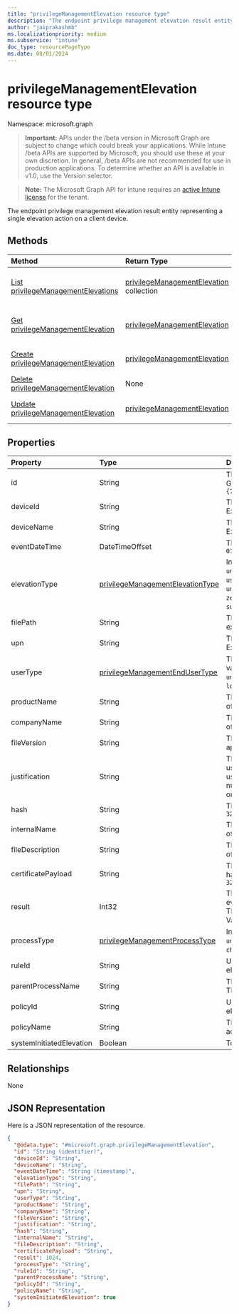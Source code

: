 ```yaml
---
title: "privilegeManagementElevation resource type"
description: "The endpoint privilege management elevation result entity representing a single elevation action on a client device."
author: "jaiprakashmb"
ms.localizationpriority: medium
ms.subservice: "intune"
doc_type: resourcePageType
ms.date: 08/01/2024
---
```


# privilegeManagementElevation resource type

Namespace: microsoft.graph

> **Important:** APIs under the /beta version in Microsoft Graph are subject to change which could break your applications. While Intune /beta APIs are supported by Microsoft, you should use these at your own discretion. In general, /beta APIs are not recommended for use in production applications. To determine whether an API is available in v1.0, use the Version selector.

> **Note:** The Microsoft Graph API for Intune requires an [active Intune license](https://go.microsoft.com/fwlink/?linkid=839381) for the tenant.

The endpoint privilege management elevation result entity representing a single elevation action on a client device.

## Methods
|Method|Return Type|Description|
|:---|:---|:---|
|[List privilegeManagementElevations](../api/intune-devices-privilegemanagementelevation-list.md)|[privilegeManagementElevation](../resources/intune-devices-privilegemanagementelevation.md) collection|List properties and relationships of the [privilegeManagementElevation](../resources/intune-devices-privilegemanagementelevation.md) objects.|
|[Get privilegeManagementElevation](../api/intune-devices-privilegemanagementelevation-get.md)|[privilegeManagementElevation](../resources/intune-devices-privilegemanagementelevation.md)|Read properties and relationships of the [privilegeManagementElevation](../resources/intune-devices-privilegemanagementelevation.md) object.|
|[Create privilegeManagementElevation](../api/intune-devices-privilegemanagementelevation-create.md)|[privilegeManagementElevation](../resources/intune-devices-privilegemanagementelevation.md)|Create a new [privilegeManagementElevation](../resources/intune-devices-privilegemanagementelevation.md) object.|
|[Delete privilegeManagementElevation](../api/intune-devices-privilegemanagementelevation-delete.md)|None|Deletes a [privilegeManagementElevation](../resources/intune-devices-privilegemanagementelevation.md).|
|[Update privilegeManagementElevation](../api/intune-devices-privilegemanagementelevation-update.md)|[privilegeManagementElevation](../resources/intune-devices-privilegemanagementelevation.md)|Update the properties of a [privilegeManagementElevation](../resources/intune-devices-privilegemanagementelevation.md) object.|

## Properties
|Property|Type|Description|
|:---|:---|:---|
|id|String|The unique identifier of the managed elevation event. This will be a Guid generated based on the deviceId and eventDateTime. Example: `{7C1E0E13-D91F-4411-A164-AB5A330E87C7}`|
|deviceId|String|The Intune deviceId. Unique identifier for the managed device. Example: `92ce5047-9553-4731-817f-9b401a999a1b`|
|deviceName|String|The name associated with the device in the intune database. Example: `JOHNDOE-LAPTOP`.|
|eventDateTime|DateTimeOffset|The date and time when the application was elevated. Example:`2014-01-01T00:00:00Z`|
|elevationType|[privilegeManagementElevationType](../resources/intune-devices-privilegemanagementelevationtype.md)|Indicates the type of elevation on the application. Possible values are `undetermined`, `unmanagedElevation`, `zeroTouchElevation`, `userConfirmedElevation`, and `supportApprovedElevation`. Defaults to `undetermined`. Possible values are: `undetermined`, `unmanagedElevation`, `zeroTouchElevation`, `userConfirmedElevation`, `supportApprovedElevation`, `unknownFutureValue`.|
|filePath|String|The full file path of the application including the filename and file extension. Example: `C:\Program Files\vscode.exe`|
|upn|String|The User Principal Name of the user who performed the elevation. Example: `john@domain.com`|
|userType|[privilegeManagementEndUserType](../resources/intune-devices-privilegemanagementendusertype.md)|The type of account performed the elevation on Windows. Possible values are: `undetermined`, `azureAd`, `hybrid`, and `local`. Defaults to `undetermined`. Possible values are: `undetermined`, `azureAd`, `hybrid`, `local`, `unknownFutureValue`.|
|productName|String|The product name of the application. This value is set by the creator of the application. Example: `Visual Studio`|
|companyName|String|The company name of the application. This value is set by the creator of the application. Example: `Microsoft Corporation`|
|fileVersion|String|The version of the application. This value is set by the creator of the application. Example: `6.2211.1035.1000`|
|justification|String|The justification to elevate the application. This is an input by the user when the privilegeManagementElevationType is of type userConfirmedElevation or support approved elevation. This will be null in all other scenarios. The length is capped at 256 char, enforced on the client side. Example: `To install debug tool.`.|
|hash|String|The sha256 hash of the application. Example: `32c220482c68413fbf8290e3b1e49b0a85901cfcd62ab0738760568a2a6e8a57`|
|internalName|String|The internal name of the application. This value is set by the creator of the application. Example: `VS code`|
|fileDescription|String|The file description of the application. This value is set by the creator of the application. Example: `Editor of multiple coding languages.`|
|certificatePayload|String|The certificate payload of the application. This is computed by hashing the certificate information on the client. Example: `32c220482c68413fbf8290e3b1e49b0a85901cfcd62ab0738760568a2a6e8a50`|
|result|Int32|The result of the elevation action with 0 being success, and everything else being exit code if the elevation was unsuccessful. The value will always be 0 on all unmanaged elevation. Example: `0`. Valid values 0 to 2147483647|
|processType|[privilegeManagementProcessType](../resources/intune-devices-privilegemanagementprocesstype.md)|Indicates the type of process that is elevated. Possible values are `undefined`, `parent` and `child`. Possible values are: `undefined`, `parent`, `child`, `unknownFutureValue`.|
|ruleId|String|Unique identifier of the rule configured to run the application with elevated access|
|parentProcessName|String|The name of parent process associated with the elevated process. This is always populated for both parent and child process types|
|policyId|String|Unique Identifier of the policy configured to run the application with elevated access|
|policyName|String|The name of the policy configured to run the application in elevated access|
|systemInitiatedElevation|Boolean|To identify if the elevation is initiated by system or user interaction|

## Relationships
None

## JSON Representation
Here is a JSON representation of the resource.
<!-- {
  "blockType": "resource",
  "keyProperty": "id",
  "@odata.type": "microsoft.graph.privilegeManagementElevation"
}
-->
``` json
{
  "@odata.type": "#microsoft.graph.privilegeManagementElevation",
  "id": "String (identifier)",
  "deviceId": "String",
  "deviceName": "String",
  "eventDateTime": "String (timestamp)",
  "elevationType": "String",
  "filePath": "String",
  "upn": "String",
  "userType": "String",
  "productName": "String",
  "companyName": "String",
  "fileVersion": "String",
  "justification": "String",
  "hash": "String",
  "internalName": "String",
  "fileDescription": "String",
  "certificatePayload": "String",
  "result": 1024,
  "processType": "String",
  "ruleId": "String",
  "parentProcessName": "String",
  "policyId": "String",
  "policyName": "String",
  "systemInitiatedElevation": true
}
```